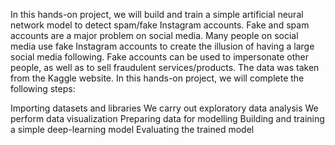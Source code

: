 In this hands-on project, we will build and train a simple artificial neural network model to detect spam/fake Instagram accounts. Fake and spam accounts are a major problem on social media. Many people on social media use fake Instagram accounts to create the illusion of having a large social media following. Fake accounts can be used to impersonate other people, as well as to sell fraudulent services/products. The data was taken from the Kaggle website. In this hands-on project, we will complete the following steps:

Importing datasets and libraries
We carry out exploratory data analysis
We perform data visualization
Preparing data for modelling
Building and training a simple deep-learning model
Evaluating the trained model

